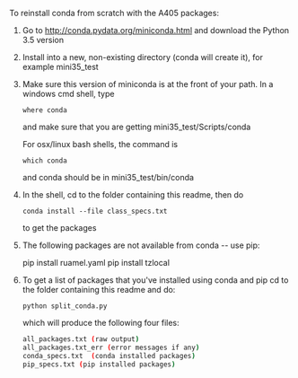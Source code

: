 To reinstall conda from scratch with the A405 packages:

1. Go to http://conda.pydata.org/miniconda.html and download the Python 3.5 version

2. Install into a new, non-existing directory (conda will create it), for example
   mini35_test

3. Make sure this version of miniconda is at the front of your path.  In a windows
   cmd shell, type

   ``` 
   where conda
   ```

   and make sure that you are getting mini35_test/Scripts/conda

   For osx/linux bash shells, the command is

   ``` 
   which conda
   ```
   
   and conda should be in mini35_test/bin/conda

4. In the shell, cd to  the folder containing this readme, then do 
   
   ```
   conda install --file class_specs.txt
   ```

   to get the packages

5. The following packages are not available from conda -- use pip:

   pip install ruamel.yaml
   pip install tzlocal
   
6. To get a list of packages that you've installed using conda and pip
   cd to the folder containing this readme and do:
   
   ```
   python split_conda.py
   ```
   
   which will produce the following four files:
 
   ```bash
   all_packages.txt (raw output)
   all_packages.txt_err (error messages if any)
   conda_specs.txt  (conda installed packages)
   pip_specs.txt (pip installed packages)
   ```

